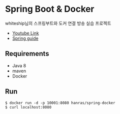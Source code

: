 # Spring Boot & Docker

whiteship님의 스프링부트와 도커 연결 방송 실습 프로젝트
* [Youtube Link](https://www.youtube.com/watch?v=agbpWm2Ho_I)
* [Spring guide](https://spring.io/guides/gs/spring-boot-docker/)

## Requirements
* Java 8
* maven
* Docker

## Run
```
$ docker run -d -p 10001:8080 hanras/spring-docker
$ curl localhost:8080 
```
